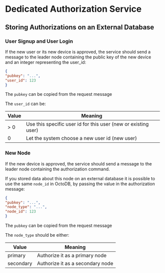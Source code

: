 Dedicated Authorization Service
===============================

Storing Authorizations on an External Database
----------------------------------------------

### User Signup and User Login

If the new user or its new device is approved, the service should send a message to the leader
node containing the public key of the new device and an integer representing the user_id:

```json
{
"pubkey": "...",
"user_id": 123
}
```

The `pubkey` can be copied from the request message

The `user_id` can be:

  Value   | Meaning
--------- | --------------------------------------------------------------
 &gt; 0   | Use this specific user id for this user (new or existing user)
 0        | Let the system choose a new user id (new user)


### New Node

If the new device is approved, the service should send a message to the leader node containing the authorization command.

If you stored data about this node on an external database it is possible to use the
same `node_id` in OctoDB, by passing the value in the authorization message:

```json
{
"pubkey": "...",
"node_type": "...",
"node_id": 123
}
```

The `pubkey` can be copied from the request message

The `node_type` should be either:

  Value   | Meaning
--------- | ---------------------------------------
primary   | Authorize it as a primary node
secondary | Authorize it as a secondary node
